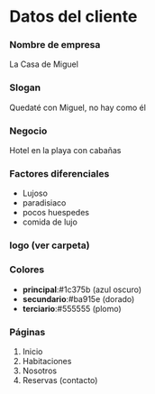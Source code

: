 # Datos del cliente

### Nombre de empresa

La Casa de Miguel

### Slogan

Quedaté con Miguel, no hay como él

### Negocio

Hotel en la playa con cabañas

### Factores diferenciales

- Lujoso
- paradisiaco
- pocos huespedes
- comida de lujo

### logo (ver carpeta)

### Colores

- **principal**:#1c375b (azul oscuro)
- **secundario**:#ba915e (dorado)
- **terciario**:#555555 (plomo)

### Páginas

1.  Inicio
2.  Habitaciones
3.  Nosotros
4.  Reservas (contacto)
